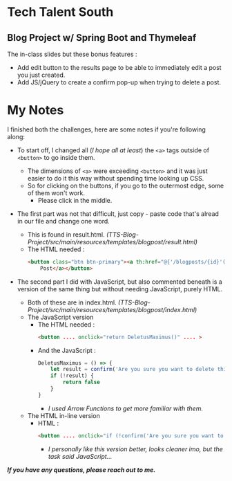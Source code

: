 # Tech Talent South
## Blog Project w/ Spring Boot and Thymeleaf

The in-class slides but these bonus features :
* Add edit button to the results page to be able to immediately edit a post you just created.
* Add JS/jQuery to create a confirm pop-up when trying to delete a post.


# My Notes
I finished both the challenges, here are some notes if you're following along:

* To start off, I changed all (*I hope all at least*) the `<a>` tags outside of `<button>` to go inside them.
    * The dimensions of `<a>` were exceeding `<button>` and it was just easier to do it this way without spending time looking up CSS.
    * So for clicking on the buttons, if you go to the outermost edge, some of them won't work.
        * Please click in the middle.

* The first part was not that difficult, just copy - paste code that's alread in our file and change one word.
    * This is found in result.html. *(TTS-Blog-Project/src/main/resources/templates/blogpost/result.html)*
    * The HTML needed :
        ```html
        <button class="btn btn-primary"><a th:href="@{'/blogposts/{id}'(id=${blogPost.id})}">Edit
            Post</a></button>
        ```

* The second part I did with JavaScript, but also commented beneath is a version of the same thing but without needing JavaScript, purely HTML.
    * Both of these are in index.html. *(TTS-Blog-Project/src/main/resources/templates/blogpost/index.html)*
    * The JavaScript version
        * The HTML needed :
            ```html
            <button .... onclick="return DeletusMaximus()" .... >
            ```
        * And the JavaScript :
            ```js
            DeletusMaximus = () => {
                let result = confirm('Are you sure you want to delete this Blog Post?')
                if (!result) {
                    return false
                }
            }
            ```
            * *I used Arrow Functions to get more familiar with them.*
    * The HTML in-line version
        * HTML :
            ```html
            <button .... onclick="if (!confirm('Are you sure you want to delete this Blog Entry?')) { return false }" .... >
            ```
            * *I personally like this version better, looks cleaner imo, but the task said JavaScript...*



***If you have any questions, please reach out to me.***